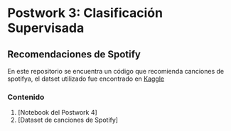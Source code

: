 # Postwork 3: Clasificación Supervisada
## Recomendaciones de Spotify
En este repositorio se encuentra un código que recomienda canciones de spotifya, el datset utilizado fue encontrado en [Kaggle](https://www.kaggle.com/mrmorj/dataset-of-songs-in-spotify)

### Contenido
1. [Notebook del Postwork 4]
2. [Dataset de canciones de Spotify]
